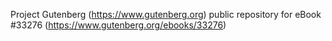 Project Gutenberg (https://www.gutenberg.org) public repository for eBook #33276 (https://www.gutenberg.org/ebooks/33276)
